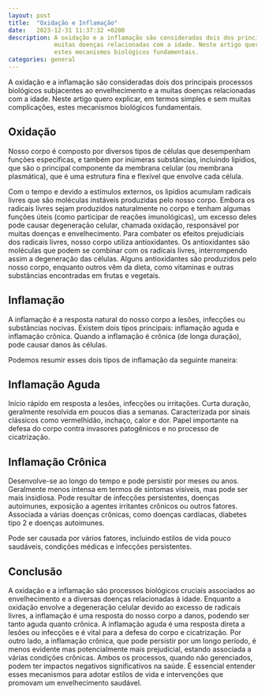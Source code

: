 ```yaml
---
layout: post
title:  "Oxidação e Inflamação"
date:   2023-12-31 11:37:32 +0200
description: A oxidação e a inflamação são consideradas dois dos principais processos biológicos subjacentes ao envelhecimento e a
             muitas doenças relacionadas com a idade. Neste artigo quero explicar, em termos simples e sem muitas complicações,
             estes mecanismos biológicos fundamentais.
categories: general
---
```

A oxidação e a inflamação são consideradas dois dos principais processos biológicos subjacentes ao envelhecimento e a 
muitas doenças relacionadas com a idade. Neste artigo quero explicar, em termos simples e sem muitas complicações, 
estes mecanismos biológicos fundamentais.

## Oxidação
Nosso corpo é composto por diversos tipos de células que desempenham funções específicas, e também por inúmeras substâncias, incluindo 
lipídios, que são o principal componente da membrana celular (ou membrana plasmática), que é uma estrutura fina e flexível 
que envolve cada célula.

Com o tempo e devido a estímulos externos, os lipídios acumulam radicais livres que são moléculas instáveis 
produzidas pelo nosso corpo.
Embora os radicais livres sejam produzidos naturalmente no corpo e tenham algumas funções úteis (como participar de
reações imunológicas), um excesso deles pode causar degeneração celular, chamada oxidação, responsável por muitas 
doenças e envelhecimento.
Para combater os efeitos prejudiciais dos radicais livres, nosso corpo utiliza antioxidantes. Os antioxidantes são moléculas que podem se combinar com os radicais livres, interrompendo assim a degeneração das células. Alguns antioxidantes são produzidos pelo nosso corpo, enquanto outros vêm da dieta, como vitaminas e outras substâncias encontradas em frutas e vegetais.

## Inflamação
A inflamação é a resposta natural do nosso corpo a lesões, infecções ou substâncias nocivas. 
Existem dois tipos principais: inflamação aguda e inflamação crônica.  Quando a inflamação é crônica 
(de longa duração), pode causar danos às células.

Podemos resumir esses dois tipos de inflamação da seguinte maneira:

## Inflamação Aguda

Início rápido em resposta a lesões, infecções ou irritações.
Curta duração, geralmente resolvida em poucos dias a semanas.
Caracterizada por sinais clássicos como vermelhidão, inchaço, calor e dor.
Papel importante na defesa do corpo contra invasores patogênicos e no processo de cicatrização.

## Inflamação Crônica

Desenvolve-se ao longo do tempo e pode persistir por meses ou anos.
Geralmente menos intensa em termos de sintomas visíveis, mas pode ser mais insidiosa.
Pode resultar de infecções persistentes, doenças autoimunes, exposição a agentes irritantes crônicos ou outros fatores.
Associada a várias doenças crônicas, como doenças cardíacas, diabetes tipo 2 e doenças autoimunes.

Pode ser causada por vários fatores, incluindo estilos de vida pouco saudáveis, condições médicas e infecções persistentes.

## Conclusão
A oxidação e a inflamação são processos biológicos cruciais associados ao envelhecimento e a diversas doenças relacionadas 
à idade. Enquanto a oxidação envolve a degeneração celular devido ao excesso de radicais livres, a inflamação é 
uma resposta do nosso corpo a danos, podendo ser tanto aguda quanto crônica. A inflamação aguda é uma resposta direta 
a lesões ou infecções e é vital para a defesa do corpo e cicatrização. Por outro lado, a inflamação crônica, que pode 
persistir por um longo período, é menos evidente mas potencialmente mais prejudicial, estando associada a várias condições crônicas. 
Ambos os processos, quando não gerenciados, podem ter impactos negativos significativos na saúde. É essencial entender esses mecanismos 
para adotar estilos de vida e intervenções que promovam um envelhecimento saudável.

